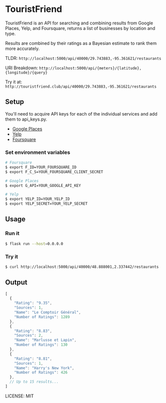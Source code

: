 # TouristFriend


TouristFriend is an API for searching and combining results from Google Places, Yelp, and Foursquare, returns a list of businesses by location and type.

Results are combined by their ratings as a Bayesian estimate to rank them more accurately.

TLDR: `http://localhost:5000/api/40000/29.743883,-95.361621/restaurants`

URI Breakdown: `http://localhost:5000/api/{meters}/{latitude},{longitude}/{query}`

Try it at: `http://touristfriend.club/api/40000/29.743883,-95.361621/restaurants`

## Setup
You'll need to acquire API keys for each of the individual services and add them to api_keys.py.

+ [Google Places](https://developers.google.com/places/web-service/get-api-key)
+ [Yelp](https://www.yelp.com/developers/v3/manage_app)
+ [Foursquare](https://developer.foursquare.com/)

### Set environment variables

```Bash
# Foursquare
$ export F_ID=YOUR_FOURSQUARE_ID
$ export F_C_S=YOUR_FOURSQUARE_CLIENT_SECRET

# Google Places
$ export G_API=YOUR_GOOGLE_API_KEY

# Yelp
$ export YELP_ID=YOUR_YELP_ID
$ export YELP_SECRET=YOUR_YELP_SECRET
```

## Usage

### Run it
```Bash
$ flask run --host=0.0.0.0
```
### Try it
```Bash
$ curl http://localhost:5000/api/40000/48.888001,2.337442/restaurants
```
## Output

```JavaScript
[
  {
    "Rating": "9.35",
    "Sources": 1,
    "Name": "Le Comptoir Général",
    "Number of Ratings": 1289
  },
  {
    "Rating": "8.83",
    "Sources": 2,
    "Name": "Marlusse et Lapin",
    "Number of Ratings": 130
  },
  {
    "Rating": "8.81",
    "Sources": 1,
    "Name": "Harry's New York",
    "Number of Ratings": 426
  },
  // Up to 15 results...
]
```

LICENSE: MIT
